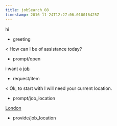 ```yaml
---
title: jobSearch_08
timestamp: 2016-11-24T12:27:06.010016425Z
---
```


hi
* greeting

< How can I be of assistance today?
* prompt/open

i want a [job](item_type)
* request/item

< Ok, to start with I will need your current location.
* prompt/job_location

[London](location)
* provide/job_location
